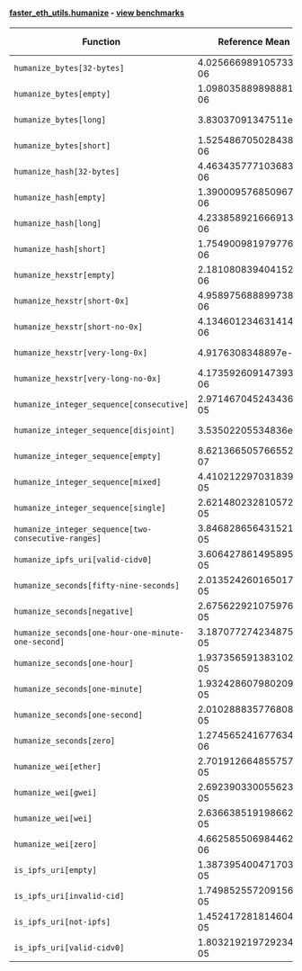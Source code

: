 #### [faster_eth_utils.humanize](https://github.com/BobTheBuidler/faster-eth-utils/blob/BobTheBuidler-patch-5/faster_eth_utils/humanize.py) - [view benchmarks](https://github.com/BobTheBuidler/faster-eth-utils/blob/BobTheBuidler-patch-5/benchmarks/test_humanize_benchmarks.py)

| Function | Reference Mean | Faster Mean | % Change | Speedup (%) | x Faster | Faster |
|----------|---------------|-------------|----------|-------------|----------|--------|
| `humanize_bytes[32-bytes]` | 4.025666989105733e-06 | 2.6282821006963256e-06 | 34.71% | 53.17% | 1.53x | ✅ |
| `humanize_bytes[empty]` | 1.0980358898988813e-06 | 8.418211382581069e-07 | 23.33% | 30.44% | 1.30x | ✅ |
| `humanize_bytes[long]` | 3.83037091347511e-06 | 2.4359379122621255e-06 | 36.40% | 57.24% | 1.57x | ✅ |
| `humanize_bytes[short]` | 1.5254867050284387e-06 | 1.1260805612193934e-06 | 26.18% | 35.47% | 1.35x | ✅ |
| `humanize_hash[32-bytes]` | 4.463435777103683e-06 | 2.6001690552516143e-06 | 41.75% | 71.66% | 1.72x | ✅ |
| `humanize_hash[empty]` | 1.3900095768509677e-06 | 8.318301944028525e-07 | 40.16% | 67.10% | 1.67x | ✅ |
| `humanize_hash[long]` | 4.233858921666913e-06 | 2.3798021822954563e-06 | 43.79% | 77.91% | 1.78x | ✅ |
| `humanize_hash[short]` | 1.7549009819797761e-06 | 1.1319145210360006e-06 | 35.50% | 55.04% | 1.55x | ✅ |
| `humanize_hexstr[empty]` | 2.181080839404152e-06 | 7.079525698385365e-07 | 67.54% | 208.08% | 3.08x | ✅ |
| `humanize_hexstr[short-0x]` | 4.958975688899738e-06 | 2.211336117179808e-06 | 55.41% | 124.25% | 2.24x | ✅ |
| `humanize_hexstr[short-no-0x]` | 4.134601234631414e-06 | 1.8321413394281099e-06 | 55.69% | 125.67% | 2.26x | ✅ |
| `humanize_hexstr[very-long-0x]` | 4.9176308348897e-06 | 2.364897567355763e-06 | 51.91% | 107.94% | 2.08x | ✅ |
| `humanize_hexstr[very-long-no-0x]` | 4.173592609147393e-06 | 1.8157243486586889e-06 | 56.49% | 129.86% | 2.30x | ✅ |
| `humanize_integer_sequence[consecutive]` | 2.9714670452434365e-05 | 2.3946237503683408e-05 | 19.41% | 24.09% | 1.24x | ✅ |
| `humanize_integer_sequence[disjoint]` | 3.53502205534836e-05 | 2.9139366260203024e-05 | 17.57% | 21.31% | 1.21x | ✅ |
| `humanize_integer_sequence[empty]` | 8.621366505766552e-07 | 6.529155615637474e-07 | 24.27% | 32.04% | 1.32x | ✅ |
| `humanize_integer_sequence[mixed]` | 4.410212297031839e-05 | 3.6423298019204685e-05 | 17.41% | 21.08% | 1.21x | ✅ |
| `humanize_integer_sequence[single]` | 2.621480232810572e-05 | 1.9558176685122128e-05 | 25.39% | 34.04% | 1.34x | ✅ |
| `humanize_integer_sequence[two-consecutive-ranges]` | 3.846828656431521e-05 | 3.213082533747278e-05 | 16.47% | 19.72% | 1.20x | ✅ |
| `humanize_ipfs_uri[valid-cidv0]` | 3.606427861495895e-05 | 3.300898800077102e-05 | 8.47% | 9.26% | 1.09x | ✅ |
| `humanize_seconds[fifty-nine-seconds]` | 2.013524260165017e-05 | 1.844222127434128e-05 | 8.41% | 9.18% | 1.09x | ✅ |
| `humanize_seconds[negative]` | 2.6756229210759764e-05 | 1.8214054147423326e-05 | 31.93% | 46.90% | 1.47x | ✅ |
| `humanize_seconds[one-hour-one-minute-one-second]` | 3.187077274234875e-05 | 2.0369932620709193e-05 | 36.09% | 56.46% | 1.56x | ✅ |
| `humanize_seconds[one-hour]` | 1.9373565913831024e-05 | 1.79447353482457e-05 | 7.38% | 7.96% | 1.08x | ✅ |
| `humanize_seconds[one-minute]` | 1.9324286079802093e-05 | 1.7934585162920924e-05 | 7.19% | 7.75% | 1.08x | ✅ |
| `humanize_seconds[one-second]` | 2.0102888357768083e-05 | 1.8394338850637193e-05 | 8.50% | 9.29% | 1.09x | ✅ |
| `humanize_seconds[zero]` | 1.2745652416776345e-06 | 1.0106143395068363e-06 | 20.71% | 26.12% | 1.26x | ✅ |
| `humanize_wei[ether]` | 2.701912664855757e-05 | 2.590235347999359e-05 | 4.13% | 4.31% | 1.04x | ✅ |
| `humanize_wei[gwei]` | 2.6923903300556238e-05 | 2.5325237956320974e-05 | 5.94% | 6.31% | 1.06x | ✅ |
| `humanize_wei[wei]` | 2.6366385191986626e-05 | 2.4749599080410106e-05 | 6.13% | 6.53% | 1.07x | ✅ |
| `humanize_wei[zero]` | 4.662585506984462e-06 | 3.973024766662598e-06 | 14.79% | 17.36% | 1.17x | ✅ |
| `is_ipfs_uri[empty]` | 1.3873954004717037e-05 | 1.3924901999406177e-05 | -0.37% | -0.37% | 1.00x | ❌ |
| `is_ipfs_uri[invalid-cid]` | 1.7498525572091562e-05 | 1.6468498603557593e-05 | 5.89% | 6.25% | 1.06x | ✅ |
| `is_ipfs_uri[not-ipfs]` | 1.452417281814604e-05 | 1.466158209323769e-05 | -0.95% | -0.94% | 0.99x | ❌ |
| `is_ipfs_uri[valid-cidv0]` | 1.8032192197292342e-05 | 1.655811531022119e-05 | 8.17% | 8.90% | 1.09x | ✅ |
